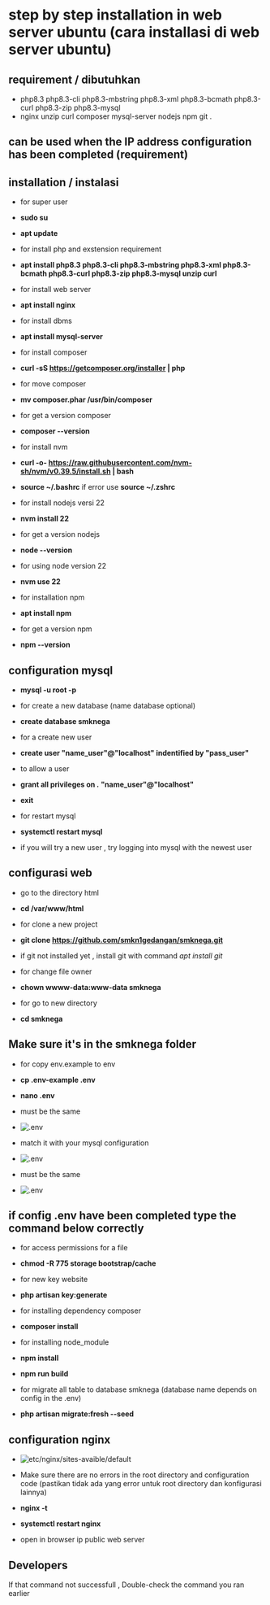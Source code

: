 # step by step installation in web server ubuntu (cara installasi di web server ubuntu)

## requirement / dibutuhkan

- php8.3 php8.3-cli php8.3-mbstring php8.3-xml php8.3-bcmath php8.3-curl php8.3-zip php8.3-mysql
- nginx unzip curl composer mysql-server nodejs npm git .

## can be used when the IP address configuration has been completed (requirement)
## installation / instalasi

- for super user
- **sudo su** 
- **apt update**

- for install php and exstension requirement
- **apt install php8.3 php8.3-cli php8.3-mbstring php8.3-xml php8.3-bcmath php8.3-curl php8.3-zip php8.3-mysql unzip curl** 

- for install web server
- **apt install nginx** 

- for install dbms
- **apt install mysql-server** 

- for install composer
- **curl -sS https://getcomposer.org/installer | php** 

- for move composer
- **mv composer.phar /usr/bin/composer** 

- for get a version composer
- **composer --version**  

- for install nvm
- **curl -o- https://raw.githubusercontent.com/nvm-sh/nvm/v0.39.5/install.sh | bash** 
- **source ~/.bashrc** if error use **source ~/.zshrc**

- for install nodejs versi 22
- **nvm install 22** 

- for get a version nodejs
- **node --version**

- for using node version 22
- **nvm use 22** 

- for installation npm
- **apt install npm** 

- for get a version npm
- **npm --version** 

## configuration mysql

- **mysql -u root -p**

- for create a new database (name database optional) 
- **create database smknega** 

- for a create new user
- **create user "name_user"@"localhost" indentified by "pass_user"** 

- to allow a user
- **grant all privileges on *.* "name_user"@"localhost"** 
- **exit**

- for restart mysql
- **systemctl restart mysql** 
- if you will try a new user , try logging into mysql with the newest user


## configurasi web

- go to the directory html
- **cd /var/www/html** 

- for clone a new project
- **git clone https://github.com/smkn1gedangan/smknega.git** 
- if git not installed yet , install git with command *apt install git*

- for change file owner
- **chown wwww-data:www-data smknega** 

- for go to new directory
- **cd smknega** 

## Make sure it's in the smknega folder 

- for copy env.example to env
- **cp .env-example .env** 
- **nano .env**

- must be the same
- ![.env](./github/env1.png)

- match it with your mysql configuration
- ![.env](./github/env2.png)

- must be the same
- ![.env](./github/env3.png)

## if config .env have been completed type the command below correctly

- for access permissions for a file
- **chmod -R 775 storage bootstrap/cache** 

- for new key website
- **php artisan key:generate** 

- for installing dependency composer
- **composer install** 

- for installing node_module
- **npm install** 
- **npm run build**

- for migrate all table to database smknega (database name depends on config in the .env)
- **php artisan migrate:fresh --seed** 

## configuration nginx

- ![etc/nginx/sites-avaible/default](./github/konfigurasi%20nginx.png)

- Make sure there are no errors in the root directory and configuration code (pastikan tidak ada yang error untuk root directory dan konfigurasi lainnya)
- **nginx -t** 

- **systemctl restart nginx**

- open in browser ip public web server

## Developers

If that command not successfull , Double-check the command you ran earlier 

